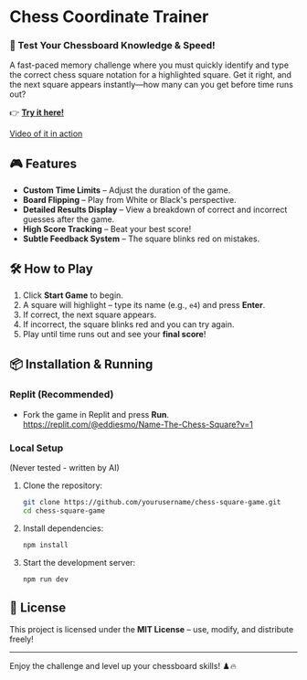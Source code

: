 # Chess Coordinate Trainer

### 🚀 Test Your Chessboard Knowledge & Speed!
A fast-paced memory challenge where you must quickly identify and type the correct chess square notation for a highlighted square. Get it right, and the next square appears instantly—how many can you get before time runs out?

👉 **[Try it here!](https://chess-square-trainer.eddiesmo.com/)**

[Video of it in action](https://www.loom.com/share/cc63818aae5a447293755f6a02d5a97f)

## 🎮 Features
- **Custom Time Limits** – Adjust the duration of the game.
- **Board Flipping** – Play from White or Black's perspective.
- **Detailed Results Display** – View a breakdown of correct and incorrect guesses after the game.
- **High Score Tracking** – Beat your best score!
- **Subtle Feedback System** – The square blinks red on mistakes.

## 🛠️ How to Play
1. Click **Start Game** to begin.
2. A square will highlight – type its name (e.g., `e4`) and press **Enter**.
3. If correct, the next square appears.
4. If incorrect, the square blinks red and you can try again.
5. Play until time runs out and see your **final score**!

## 📦 Installation & Running
### **Replit (Recommended)**
- Fork the game in Replit and press **Run**. https://replit.com/@eddiesmo/Name-The-Chess-Square?v=1

### **Local Setup**
(Never tested - written by AI)
1. Clone the repository:
   ```sh
   git clone https://github.com/yourusername/chess-square-game.git
   cd chess-square-game
   ```
2. Install dependencies:
   ```sh
   npm install
   ```
3. Start the development server:
   ```sh
   npm run dev
   ```

## 📜 License
This project is licensed under the **MIT License** – use, modify, and distribute freely!

---

Enjoy the challenge and level up your chessboard skills! ♟️🔥

